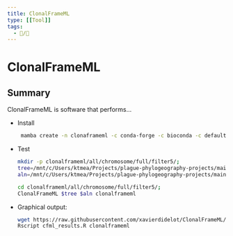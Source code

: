 ```yaml
---
title: ClonalFrameML
type: [[Tool]]
tags:
  - 📝/🌱
---
```


# ClonalFrameML

## Summary

ClonalFrameML is software that performs...

- Install
	```bash
	 mamba create -n clonaframeml -c conda-forge -c bioconda -c defaults clonalframeml
	```

- Test
	```bash
	mkdir -p clonalframeml/all/chromosome/full/filter5/;
	tree=/mnt/c/Users/ktmea/Projects/plague-phylogeography-projects/main/iqtree/all/chromosome/full/filter5/filter-taxa/iqtree.treefile;
	aln=/mnt/c/Users/ktmea/Projects/plague-phylogeography-projects/main/iqtree/all/chromosome/full/filter5/filter-sites/snippy-multi.snps.aln;
	
	cd clonalframeml/all/chromosome/full/filter5/;
	ClonalFrameML $tree $aln clonalframeml
	```
	
- Graphical output:
	```bash
	wget https://raw.githubusercontent.com/xavierdidelot/ClonalFrameML/master/src/cfml_results.R
	Rscript cfml_results.R clonalframeml
	```